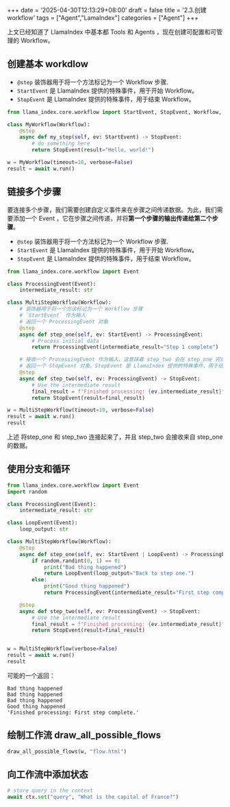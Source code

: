 +++
date = '2025-04-30T12:13:29+08:00'
draft = false
title = '2.3.创建workflow'
tags = ["Agent","LamaIndex"]
categories = ["Agent"]
+++


上文已经知道了 LlamaIndex 中基本都 Tools 和 Agents ，现在创建可配置和可管理的 Workflow。


## 创建基本 workdlow

  - `@step` 装饰器用于将一个方法标记为一个 Workflow 步骤.
  - `StartEvent` 是 LlamaIndex 提供的特殊事件，用于开始 Workflow。
  - `StopEvent` 是 LlamaIndex 提供的特殊事件，用于结束 Workflow。

~~~py
from llama_index.core.workflow import StartEvent, StopEvent, Workflow, step

class MyWorkflow(Workflow):
    @step
    async def my_step(self, ev: StartEvent) -> StopEvent:
        # do something here
        return StopEvent(result="Hello, world!")

w = MyWorkflow(timeout=10, verbose=False)
result = await w.run()
~~~


## 链接多个步骤

要连接多个步骤，我们需要创建自定义事件来在步骤之间传递数据。为此，我们需要添加一个 Event ，它在步骤之间传递，并将**第一个步骤的输出传递给第二个步骤**。

  - `@step` 装饰器用于将一个方法标记为一个 Workflow 步骤.
  - `StartEvent` 是 LlamaIndex 提供的特殊事件，用于开始 Workflow。
  - `StopEvent` 是 LlamaIndex 提供的特殊事件，用于结束 Workflow。

~~~py
from llama_index.core.workflow import Event

class ProcessingEvent(Event):
    intermediate_result: str

class MultiStepWorkflow(Workflow):
    # 装饰器用于将一个方法标记为一个 Workflow 步骤
    # `StartEvent` 作为输入
    # 返回一个 ProcessingEvent 对象
    @step  
    async def step_one(self, ev: StartEvent) -> ProcessingEvent:
        # Process initial data
        return ProcessingEvent(intermediate_result="Step 1 complete")

    # 接收一个 ProcessingEvent 作为输入。这意味着 step_two 会在 step_one 完成并发出 ProcessingEvent 后被触发。
    # 返回一个 StopEvent 对象。StopEvent 是 LlamaIndex 提供的特殊事件，用于结束 Workflow。
    @step
    async def step_two(self, ev: ProcessingEvent) -> StopEvent:
        # Use the intermediate result
        final_result = f"Finished processing: {ev.intermediate_result}"
        return StopEvent(result=final_result)

w = MultiStepWorkflow(timeout=10, verbose=False)
result = await w.run()
result
~~~

上述 将step_one 和 step_two 连接起来了，并且 step_two 会接收来自 step_one 的数据。


## 使用分支和循环

~~~py
from llama_index.core.workflow import Event
import random

class ProcessingEvent(Event):
    intermediate_result: str

class LoopEvent(Event):
    loop_output: str

class MultiStepWorkflow(Workflow):
    @step
    async def step_one(self, ev: StartEvent | LoopEvent) -> ProcessingEvent | LoopEvent:
        if random.randint(0, 1) == 0:
            print("Bad thing happened")
            return LoopEvent(loop_output="Back to step one.")
        else:
            print("Good thing happened")
            return ProcessingEvent(intermediate_result="First step complete.")

    @step
    async def step_two(self, ev: ProcessingEvent) -> StopEvent:
        # Use the intermediate result
        final_result = f"Finished processing: {ev.intermediate_result}"
        return StopEvent(result=final_result)


w = MultiStepWorkflow(verbose=False)
result = await w.run()
result
~~~

可能的一个返回：

~~~
Bad thing happened
Bad thing happened
Bad thing happened
Good thing happened
'Finished processing: First step complete.'
~~~


## 绘制工作流 draw_all_possible_flows

~~~py
draw_all_possible_flows(w, "flow.html")
~~~


## 向工作流中添加状态

~~~py
# store query in the context
await ctx.set("query", "What is the capital of France?")
~~~


